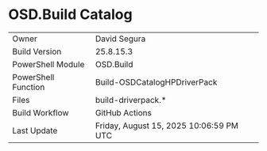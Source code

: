 ﻿# OSD.Build Catalog

| | |
|-|-|
| Owner | David Segura |
| Build Version | 25.8.15.3 |
| PowerShell Module | OSD.Build |
| PowerShell Function | Build-OSDCatalogHPDriverPack |
| Files | build-driverpack.* |
| Build Workflow | GitHub Actions |
| Last Update | Friday, August 15, 2025 10:06:59 PM UTC |
